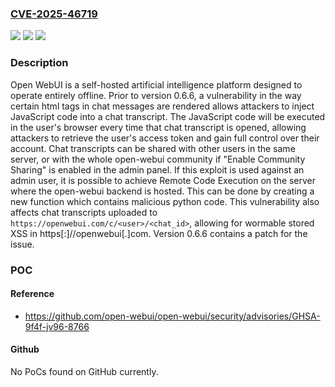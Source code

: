### [CVE-2025-46719](https://cve.mitre.org/cgi-bin/cvename.cgi?name=CVE-2025-46719)
![](https://img.shields.io/static/v1?label=Product&message=open-webui&color=blue)
![](https://img.shields.io/static/v1?label=Version&message=%3D%20%3C%200.6.6%20&color=brighgreen)
![](https://img.shields.io/static/v1?label=Vulnerability&message=CWE-79%3A%20Improper%20Neutralization%20of%20Input%20During%20Web%20Page%20Generation%20('Cross-site%20Scripting')&color=brighgreen)

### Description

Open WebUI is a self-hosted artificial intelligence platform designed to operate entirely offline. Prior to version 0.6.6, a vulnerability in the way certain html tags in chat messages are rendered allows attackers to inject JavaScript code into a chat transcript. The JavaScript code will be executed in the user's browser every time that chat transcript is opened, allowing attackers to retrieve the user's access token and gain full control over their account. Chat transcripts can be shared with other users in the same server, or with the whole open-webui community if "Enable Community Sharing" is enabled in the admin panel. If this exploit is used against an admin user, it is possible to achieve Remote Code Execution on the server where the open-webui backend is hosted. This can be done by creating a new function which contains malicious python code. This vulnerability also affects chat transcripts uploaded to `https://openwebui.com/c/<user>/<chat_id>`, allowing for wormable stored XSS in https[:]//openwebui[.]com. Version 0.6.6 contains a patch for the issue.

### POC

#### Reference
- https://github.com/open-webui/open-webui/security/advisories/GHSA-9f4f-jv96-8766

#### Github
No PoCs found on GitHub currently.

